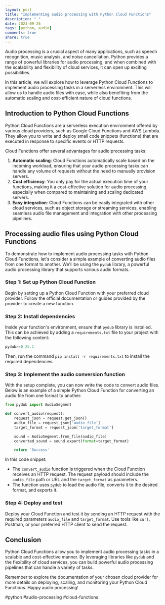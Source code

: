 ```yaml
---
layout: post
title: "Implementing audio processing with Python Cloud Functions"
description: " "
date: 2023-09-26
tags: [python, audio]
comments: true
share: true
---
```


Audio processing is a crucial aspect of many applications, such as speech recognition, music analysis, and noise cancellation. Python provides a range of powerful libraries for audio processing, and when combined with the scalability and flexibility of cloud services, it can open up exciting possibilities.

In this article, we will explore how to leverage Python Cloud Functions to implement audio processing tasks in a serverless environment. This will allow us to handle audio files with ease, while also benefiting from the automatic scaling and cost-efficient nature of cloud functions.

## Introduction to Python Cloud Functions

Python Cloud Functions are a serverless execution environment offered by various cloud providers, such as Google Cloud Functions and AWS Lambda. They allow you to write and deploy small code snippets (functions) that are executed in response to specific events or HTTP requests.

Cloud Functions offer several advantages for audio processing tasks:

1. **Automatic scaling**: Cloud Functions automatically scale based on the incoming workload, ensuring that your audio processing tasks can handle any volume of requests without the need to manually provision servers.
2. **Cost efficiency**: You only pay for the actual execution time of your functions, making it a cost-effective solution for audio processing, especially when compared to maintaining and scaling dedicated servers.
3. **Easy integration**: Cloud Functions can be easily integrated with other cloud services, such as object storage or streaming services, enabling seamless audio file management and integration with other processing pipelines.

## Processing audio files using Python Cloud Functions

To demonstrate how to implement audio processing tasks with Python Cloud Functions, let's consider a simple example of converting audio files from one format to another. We'll be using the `pydub` library, a powerful audio processing library that supports various audio formats.

### Step 1: Set up Python Cloud Function

Begin by setting up a Python Cloud Function with your preferred cloud provider. Follow the official documentation or guides provided by the provider to create a new function.

### Step 2: Install dependencies

Inside your function's environment, ensure that `pydub` library is installed. This can be achieved by adding a `requirements.txt` file to your project with the following content:

```python
pydub>=0.25.1
```

Then, run the command `pip install -r requirements.txt` to install the required dependencies.

### Step 3: Implement the audio conversion function

With the setup complete, you can now write the code to convert audio files. Below is an example of a simple Python Cloud Function for converting an audio file from one format to another:

```python
from pydub import AudioSegment

def convert_audio(request):
    request_json = request.get_json()
    audio_file = request_json['audio_file']
    target_format = request_json['target_format']

    sound = AudioSegment.from_file(audio_file)
    converted_sound = sound.export(format=target_format)

    return 'Success'
```

In this code snippet:
- The `convert_audio` function is triggered when the Cloud Function receives an HTTP request. The request payload should include the `audio_file` path or URL and the `target_format` as parameters.
- The function uses `pydub` to load the audio file, converts it to the desired format, and exports it.

### Step 4: Deploy and test

Deploy your Cloud Function and test it by sending an HTTP request with the required parameters `audio_file` and `target_format`. Use tools like `curl`, Postman, or your preferred HTTP client to send the request.

## Conclusion

Python Cloud Functions allow you to implement audio processing tasks in a scalable and cost-effective manner. By leveraging libraries like `pydub` and the flexibility of cloud services, you can build powerful audio processing pipelines that can handle a variety of tasks.

Remember to explore the documentation of your chosen cloud provider for more details on deploying, scaling, and monitoring your Python Cloud Functions. Happy audio processing!

#python #audio-processing #cloud-functions